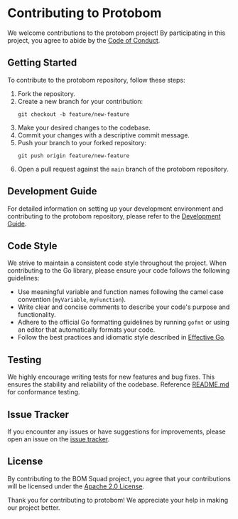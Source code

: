 # Contributing to Protobom

We welcome contributions to the protobom project! By participating in this project, you agree to abide by the [Code of Conduct](code-of-conduct.md).

## Getting Started

To contribute to the protobom repository, follow these steps:

1. Fork the repository.
2. Create a new branch for your contribution:
   ```
   git checkout -b feature/new-feature
   ```
3. Make your desired changes to the codebase.
4. Commit your changes with a descriptive commit message.
5. Push your branch to your forked repository:
   ```
   git push origin feature/new-feature
   ```
6. Open a pull request against the `main` branch of the protobom repository.


## Development Guide

For detailed information on setting up your development environment and contributing to the protobom repository, please refer to the [Development Guide](/docs/development.md).

## Code Style

We strive to maintain a consistent code style throughout the project. When contributing to the Go library, please ensure your code follows the following guidelines:

- Use meaningful variable and function names following the camel case convention (`myVariable`, `myFunction`).
- Write clear and concise comments to describe your code's purpose and functionality.
- Adhere to the official Go formatting guidelines by running `gofmt` or using an editor that automatically formats your code.
- Follow the best practices and idiomatic style described in [Effective Go](https://golang.org/doc/effective_go.html).

## Testing

We highly encourage writing tests for new features and bug fixes. This ensures the stability and reliability of the codebase. Reference [README.md](test/conformance/README.md) for conformance testing. 

## Issue Tracker

If you encounter any issues or have suggestions for improvements, please open an issue on the [issue tracker](https://github.com/bom-squad/protobom/issues).

## License

By contributing to the BOM Squad project, you agree that your contributions will be licensed under the [Apache 2.0 License](LICENSE).

Thank you for contributing to protobom! We appreciate your help in making our project better.
